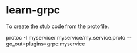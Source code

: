 # learn-grpc

To create the stub code from the protofile.

protoc -I myservice/ myservice/my_service.proto --go_out=plugins=grpc:myservice

